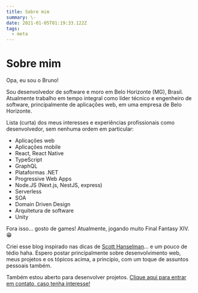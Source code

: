 ```yaml
---
title: Sobre mim
summary: \-
date: 2021-01-05T01:19:33.122Z
tags:
  - meta
---
```


# Sobre mim

Opa, eu sou o Bruno!

Sou desenvolvedor de software e moro em Belo Horizonte (MG), Brasil. Atualmente trabalho em tempo integral como líder técnico e engenheiro de software, principalmente de aplicações web, em uma empresa de Belo Horizonte.

Lista (curta) dos meus interesses e experiências profissionais como desenvolvedor, sem nenhuma ordem em particular:

- Aplicações web
- Aplicações mobile
- React, React Native
- TypeScript
- GraphQL
- Plataformas .NET
- Progressive Web Apps
- Node.JS (Next.js, NestJS, express)
- Serverless
- SOA
- Domain Driven Design
- Arquitetura de software
- Unity

Fora isso... gosto de games! Atualmente, jogando muito Final Fantasy XIV. 😁

Criei esse blog inspirado nas dicas de [Scott Hanselman](https://www.hanselman.com/blog/your-words-are-wasted)... e um pouco de tédio haha. Espero postar principalmente sobre desenvolvimento web, meus projetos e os tópicos acima, a princípio, com um toque de assuntos pessoais também.

Também estou aberto para desenvolver projetos. [Clique aqui para entrar em contato, caso tenha interesse!](/contact)
